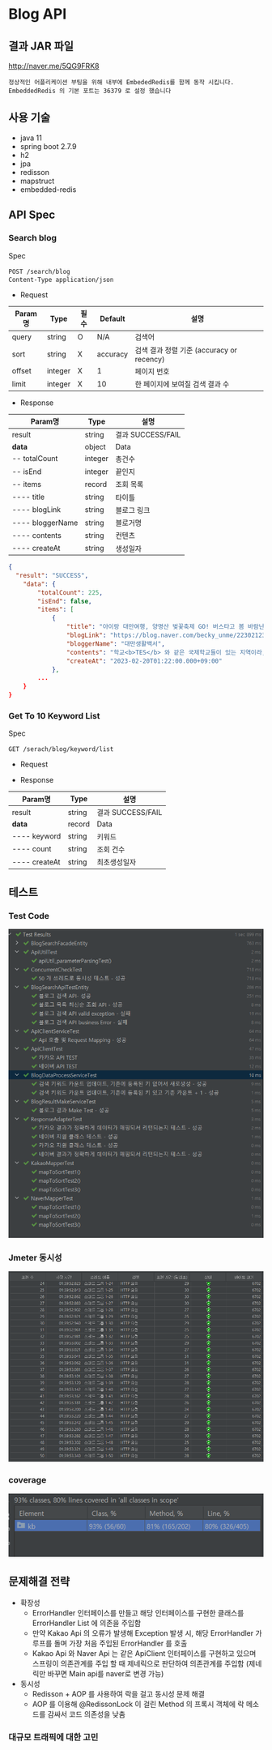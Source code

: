 # Blog API

## 결과 JAR 파일
http://naver.me/5QG9FRK8

```
정상적인 어플리케이션 부팅을 위해 내부에 EmbededRedis를 함께 동작 시킵니다.
EmbeddedRedis 의 기본 포트는 36379 로 설정 했습니다
```

## 사용 기술
* java 11
* spring boot 2.7.9
* h2
* jpa
* redisson
* mapstruct
* embedded-redis

## API Spec

### Search blog
Spec
```
POST /search/blog
Content-Type application/json
```

* Request 

Param명 | 	Type | 필수 |	Default | 설명 |
------|----------|----------|------------ | -----|
query |	string    |	 O|	N/A  | 검색어
sort  |	string    |	 X | accuracy	| 검색 결과 정렬 기준 (accuracy or recency)
offset	| integer |	 X |	1 | 페이지 번호
limit	| integer |	 X | 10	| 한 페이지에 보여질 검색 결과 수

* Response

Param명 | 	Type |  설명 |
------|----------|--------- |
result |string    | 결과 SUCCESS/FAIL
**data**  |	object    | Data
 -- totalCount 	| integer | 총건수
 -- isEnd	| integer | 끝인지
 -- items	| record | 조회 목록
---- title	| string | 타이틀
---- blogLink	| string | 블로그 링크
---- bloggerName	| string | 블로거명
---- contents	| string | 컨텐츠
---- createAt	| string | 생성일자

```json
{
  "result": "SUCCESS",
    "data": {
        "totalCount": 225,
        "isEnd": false,
        "items": [
            {
                "title": "아이랑 대만여행, 양명산 벚꽃축제 GO! 버스타고 봄 바람난 양명산 꽃시계 보러 가볼까 陽明花季",
                "blogLink": "https://blog.naver.com/becky_unme/223021233908",
                "bloggerName": "대만생활백서",
                "contents": "학교<b>TES</b> 와 같은 국제학교들이 있는 지역이라, 할로윈 축제할 적에는 아이들이 코스튬 입고 가게가게마다 사탕얻으러 다닌다고 바쁘다. ​ ​ 사진만 보면 순박한 시골풍경같은 이 길은 타이베이 대표산인 양명산陽明山으로 가는 길목 ​ ​ 도시 가까이에 있는 산이라 도로가 참 잘 닦여있다. ​ 양명산의 곳곳에는 숨겨진 보석...",
                "createAt": "2023-02-20T01:22:00.000+09:00"
            },
        ...
    }
}
```


### Get To 10 Keyword List 
Spec
```
GET /serach/blog/keyword/list
```

* Request

* Response

Param명 | 	Type |  설명 |
------|----------|--------- |
result |string    | 결과 SUCCESS/FAIL
**data**  |	record    | Data
---- keyword	| string | 키워드
---- count	| string | 조회 건수
---- createAt	| string | 최초생성일자

## 테스트

### Test Code
![img.png](img/img2.png)

### Jmeter 동시성
![img.png](img/img.png)

### coverage
![img.png](img/img3.png)

## 문제해결 전략
* 확장성
   - ErrorHandler 인터페이스를 만들고 해당 인터페이스를 구현한 클래스를 ErrorHandler List 에 의존을 주입함
   - 만약 Kakao Api 의 오류가 발생해 Exception 발생 시, 해당 ErrorHandler 가 루프를 돌며 가장 처음 주입된 ErrorHandler 를 호출
   - Kakao Api 와 Naver Api 는 같은 ApiClient 인터페이스를 구현하고 있으며 스프링이 의존관계를 주입 할 때 제네릭으로 판단하여 의존관계를 주입함 (제네릭만 바꾸면 Main api를 naver로 변경 가능)
* 동시성
   - Redisson + AOP 를 사용하여 락을 걸고 동시성 문제 해결
   - AOP 를 이용해 @RedissonLock 이 걸린 Method 의 프록시 객체에 락 메소드를 감싸서 코드 의존성을 낮춤


### 대규모 트래픽에 대한 고민
